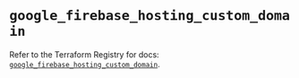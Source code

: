 # `google_firebase_hosting_custom_domain`

Refer to the Terraform Registry for docs: [`google_firebase_hosting_custom_domain`](https://registry.terraform.io/providers/hashicorp/google-beta/6.49.0/docs/resources/google_firebase_hosting_custom_domain).
